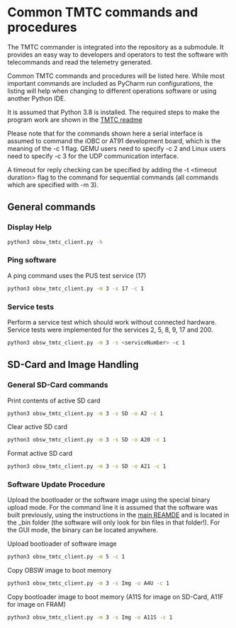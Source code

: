 # Common TMTC commands and procedures

The TMTC commander is integrated into the repository as a submodule.
It provides an easy way to developers and operators to test the software
with telecommands and read the telemetry generated.

Common TMTC commands and procedures will be listed here. 
While most important commands are included as PyCharm run configurations,
the listing will help when changing to different operations software
or using another Python IDE.

It is assumed that Python 3.8 is installed. The required steps to make
the program work are shown in the [TMTC readme](https://git.ksat-stuttgart.de/source/tmtc)

Please note that for the commands shown here a serial interface is assumed to
command the iOBC or AT91 development board, which is the meaning of the -c 1 flag.
QEMU users need to specify -c 2 and Linux users need to specify -c 3 for the 
UDP communication interface.

A timeout for reply checking can be specified by adding the -t \<timeout duration\> flag to the
command for sequential commands (all commands which are specified with -m 3).

## General commands

### Display Help
```sh
python3 obsw_tmtc_client.py -h
``` 
 
### Ping software

A ping command uses the PUS test service (17)
```sh
python3 obsw_tmtc_client.py -m 3 -s 17 -c 1 
```

### Service tests

Perform a service test which should work without connected hardware.
Service tests were implemented for the services 2, 5, 8, 9, 17 and 200.

```sh
python3 obsw_tmtc_client.py -m 3 -s <serviceNumber> -c 1
```

## SD-Card and Image Handling

### General SD-Card commands

Print contents of active SD card
```sh
python3 obsw_tmtc_client.py -m 3 -s SD -o A2 -c 1 
``` 

Clear active SD card
```sh
python3 obsw_tmtc_client.py -m 3 -s SD -o A20 -c 1
``` 

Format active SD card
```sh
python3 obsw_tmtc_client.py -m 3 -s SD -o A21 -c 1
```

###  Software Update Procedure

Upload the bootloader or the software image using the special
binary upload mode. For the command line it is assumed that the software was built previously, 
using the instructions in the [main REAMDE](https://git.ksat-stuttgart.de/source/sourceobsw/-/blob/master/README.md) and is located in the \_bin folder (the software will 
only look for bin files in that folder!).
For the GUI mode, the binary can be located anywhere.

Upload bootloader of software image
```sh
python3 obsw_tmtc_client.py -m 5 -c 1
```

Copy OBSW image to boot memory
```sh
python3 obsw_tmtc_client.py -m 3 -s Img -o A4U -c 1
```

Copy bootloader image to boot memory (A11S for image on SD-Card, A11F for image on FRAM)
```sh
python3 obsw_tmtc_client.py -m 3 -s Img -o A11S -c 1 
```

